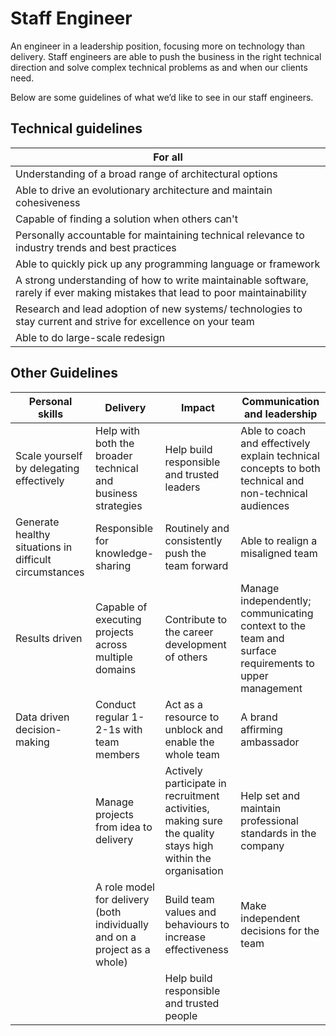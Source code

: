 # Staff Engineer

An engineer in a leadership position, focusing more on technology than delivery. Staff engineers are able to push the business in the right technical direction and solve complex technical problems as and when our clients need.


Below are some guidelines of what we’d like to see in our staff engineers.

## Technical guidelines

| For all |
| ------ |
| Understanding of a broad range of architectural options |
| Able to drive an evolutionary architecture and maintain cohesiveness |
| Capable of finding a solution when others can't |
| Personally accountable for maintaining technical relevance to industry trends and best practices |
| Able to quickly pick up any programming language or framework |
| A strong understanding of how to write maintainable software, rarely if ever making mistakes that lead to poor maintainability |
| Research and lead adoption of new systems/ technologies to stay current and strive for excellence on your team |
| Able to do large-scale redesign |

## Other Guidelines

| Personal skills | Delivery | Impact | Communication and leadership |
| ------ | ------ | ------ | ------ |
| Scale yourself by delegating effectively | Help with both the broader technical and business strategies | Help build responsible and trusted leaders | Able to coach and effectively explain technical concepts to both technical and non-technical audiences |
| Generate healthy situations in difficult circumstances | Responsible for knowledge-sharing | Routinely and consistently push the team forward | Able to realign a misaligned team |
| Results driven | Capable of executing projects across multiple domains | Contribute to the career development of others | Manage independently; communicating context to the team and surface requirements to upper management |
| Data driven decision-making | Conduct regular 1-2-1s with team members | Act as a resource to unblock and enable the whole team | A brand affirming ambassador |
|  | Manage projects from idea to delivery | Actively participate in recruitment activities, making sure the quality stays high within the organisation | Help set and maintain professional standards in the company |
|  | A role model for delivery (both individually and on a project as a whole) | Build team values and behaviours to increase effectiveness | Make independent decisions for the team |
|  |  | Help build responsible and trusted people |  |
